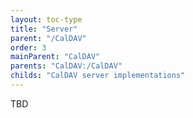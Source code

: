 ```yaml
---
layout: toc-type
title: "Server"
parent: "/CalDAV"
order: 3
mainParent: "CalDAV"
parents: "CalDAV:/CalDAV"
childs: "CalDAV server implementations"
---
```

TBD
